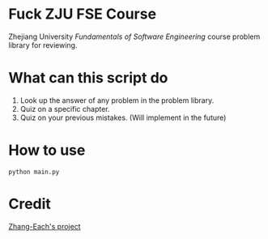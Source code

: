 # Fuck ZJU FSE Course

Zhejiang University *Fundamentals of Software Engineering* course problem library for reviewing. 

# What can this script do
1. Look up the answer of any problem in the problem library.  
2. Quiz on a specific chapter.  
3. Quiz on your previous mistakes. (Will implement in the future)

# How to use

```shell
python main.py
```

# Credit

[Zhang-Each's project](https://github.com/Zhang-Each/CourseNoteOfZJUSE/blob/master/FSE%E8%BD%AF%E4%BB%B6%E5%B7%A5%E7%A8%8B%E5%9F%BA%E7%A1%80/%E5%AE%A2%E8%A7%82%E9%A2%98%E9%A2%98%E5%BA%93/%E8%BD%AF%E5%B7%A5%E5%9F%BA%E5%AE%A2%E8%A7%82%E9%A2%98%E5%BA%93.json)

